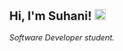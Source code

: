 <h2> Hi, I'm Suhani! <img src="https://em-content.zobj.net/source/noto-emoji-animations/344/waving-hand_1f44b.gif" width="20"></h2>

<p><em>Software Developer student.
<!--   Check out my <a href="https://www.sameel.dev/g" target="_blank">portfolio</a>.--><p> 
